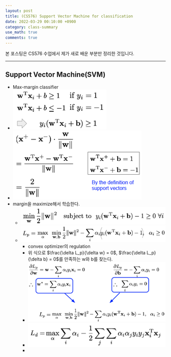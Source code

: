 ```yaml
---
layout: post
title: (CS576) Support Vector Machine for classification
date: 2022-03-29 00:10:00 +0900
category: class-summary
use_math: true
comments: true
---
```


본 포스팅은 CS576 수업에서 제가 새로 배운 부분만 정리한 것입니다.

---

## Support Vector Machine(SVM)

- Max-margin classifier
- ![alt image](/public/img/20220329/svm.png)
- ![alt image](/public/img/20220329/svm_margin.png)
- margin을 maximize해서 학습한다.
  - ![alt image](/public/img/20220329/svm_function.png)
  - ![alt image](/public/img/20220329/lagrangian.png)
    - convex optimizer의 regulation
    - 위 식으로 $\frac{\delta L_p}{\delta w} = 0$, $\frac{\delta L_p}{\delta b} = 0$를 만족하는 w와 b를 찾는다.
    - ![alt image](/public/img/20220329/svm_optimized.png)
    - ![alt image](/public/img/20220329/svm_objective.png)
    - 